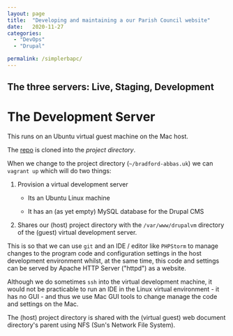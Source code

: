 ```yaml
---
layout: page
title:  "Developing and maintaining a our Parish Council website"
date:   2020-11-27
categories:
  - "DevOps"
  - "Drupal"

permalink: /simplerbapc/
---
```


The three servers: Live, Staging, Development
---------------------------------------------

The Development Server
======================

This runs on an Ubuntu virtual guest machine on the Mac host.  

The [repo](https://github.com/iainhouston/bradford-abbas.uk) is cloned into the *project directory*.   

When we change to the project directory (`~/bradford-abbas.uk`) we can `vagrant up` which will do two things:  

1.  Provision a virtual development server

    -  Its an Ubuntu Linux machine 
    
    -  It has an (as yet empty) MySQL database for the Drupal CMS  
    
2.  Shares our (host) project directory with the `/var/www/drupalvm` directory of the (guest)  virtual development server.  

This is so that we can use `git` and an IDE / editor like `PHPStorm` to manage changes to the program code and configuration settings in the host development environment whilst, at the same time, this code and settings can be served by Apache HTTP Server ("httpd") as a website.

Although we do sometimes `ssh` into the virtual development machine, it would not be practicable to run an IDE in the Linux virtual environment - it has no GUI - and thus we use  Mac GUI tools to change manage the code and settings on the Mac. 

The (host) project directory is shared with the (virtual guest) web document directory's parent using NFS (Sun's Network File System).


  